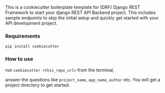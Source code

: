 This is a cookiecutter boilerplate template for (DRF) Django REST Framework to start your django REST API Backend project. This includes sample endpoints to skip the initial setup and quickly get started with your API development project.

### Requirements
```pip install cookiecutter```

### How to use
run ```cookiecutter <this_repo_url>``` from the terminal,

answer the questions like `project_name`, `app_name`, `author` etc. You will get a project directory to get started.
